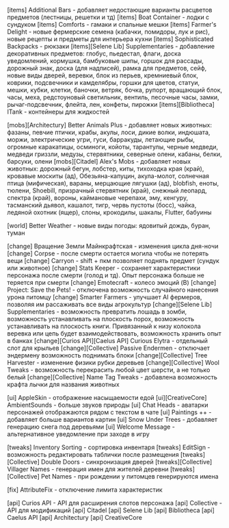 [items] Additional Bars - добавляет недостающие варианты расцветов предметов (лестницы, решетки и тд)
[items] Boat Container - лодки с сундуком
[items] Comforts - гамаки и спальные мешки
[items] Farmer's Delight  - новые фермерские семена (кабачки, помидоры, лук и рис), новые рецепты и предметы для интерьера кухни
[items] Sophisticated Backpacks - рюкзаки
[items][Selene Lib] Supplementaries - добавление декоративных предметов: глобус, пьедестал, флаги, доска уведомлений, кормушка, бамбуковые шипы, горшок для рассады, дорожный знак, доска (для надписей), рамка для предметов, сейф, новые виды дверей, веревки, блок из перьев, кремниевый блок, коврики, подсвечники и камделябры, горшки для цветов, статуи, мешки, кубки, клетки, баночки, ветряк, бочка, рупорт, вращающий блок, часы, меха, редстоуновый светильник, вентиль, песочные часы, замки, рычаг-подсвечник, флейта, лен, конфеты, пирожки
[items][Bibliotheca] ITank - контейнеры для жидкостей

[mobs][Architectury] Better Animals Plus - добавляет новых животных: фазаны, певчие птички, крабы, акулы, лоси, дикие волки, индюшата, моржи, электрические угри, гуси, барракуды, летающие рыбы, огромные каракатицы, осминоги, койоты, тарантулы, черные медведи, медведи гриззли, медузы, стервятники, северные олени, кабаны, белки, барсуки, олени
[mobs][Citadel] Alex's Mobs - добавляет новых животных: дорожный бегун, лобстер, киты, тихоходка края (край), кровавые москиты (ад), Обезьяна-капуцин, акула-молот, солнечная птица (мифическая), вараны, мерцающие лягушки (ад), blobfish, еноты, тюлени, Shoebill, призрачный стервятник (край), снежный леопард, спектра (край), вороны, каймановые черепахи, эму, кенгуру, тасманский дьявол, кашалот, тигр, червь пустоты (босс), чайка, ледяной охотник (ящер), слоны, крокодилы, шакалы, Flutter, бабуины

[world] Better Weather - новые виды погоды: ядовитый дождь, буран, туман

[change] Вращение Земли Майнкрафтская - изменения цикла дня-ночи
[change] Corpse - после смерти остается могила чтобы не потерять вещи
[change] Carryon - shift + пкм позволяет поднять предмет (сундук или животное)
[change] Stats Keeper - сохраняет характеристики персонажа после смерти (голод и тд). Опыт персонажа больше не теряется при смерти
[change] Emotecraft - колесо эмоций (B)
[change] Project: Save the Pets! - отключена возможность случайного нанесения урона питомцу
[change] Smarter Farmers - улучшает AI фермеров, позволяя им рассаживать все виды агрокультур
[change][Selene Lib] Supplementaries - возможность превратить лошадь в зомби, возможность устанавливать на плоскость порох, возможность устанавливать на плоскость книги. Привязанный к низу колокола веревка или цепь будет взаимодействовать, возможность хранить опыт в банках
[change][Curios API][Caelus API] Curious Elytra - отдельный слот для крыльев
[change][Collective] Passive Endermen - отключает эндермену возможность поднимать блоки
[change][Collective] Tree Harvester - изменение физики рубки деревьев
[change][Collective] Wool Tweaks - возможность перекрасить любой цвет шерсти, а не только белый
[change][Collective] Name Tag Tweaks - добавлена возможность крафта лычки для названия животных

[ui] AppleSkin - отображение насыщаемости едой
[ui][CreativeCore] AmbientSounds - больше звуков природы
[ui] Chat Heads - аватарки персонажей отображаются рядом с текстом в чате
[ui] Paintings ++ - добавляет больше вариантов картин
[ui] Snow Under Trees - добавляет генерацию снега под деревьями
[ui] Welcome Message - альтернативное уведомление при заходе в игру

[tweaks] Inventory Sorting - сортировка инвентаря
[tweaks] EditSign - возможность редактировать таблички после размещения
[tweaks][Collective] Double Doors - синхронизация дверей
[tweaks][Collective] Villager Names - генерация имен для жителей деревни
[tweaks][Collective] Pet Names - при рождении у питомцев генерируются имена

[fix] AttributeFix - отключение лимита характеристик

[api] Curios API - API для расширения слотов персонажа
[api] Collective - API для модификаций
[api] Citadel
[api] Selene Lib
[api] Bibliotheca
[api] Caelus API
[api] Architectury
[api] CreativeCore